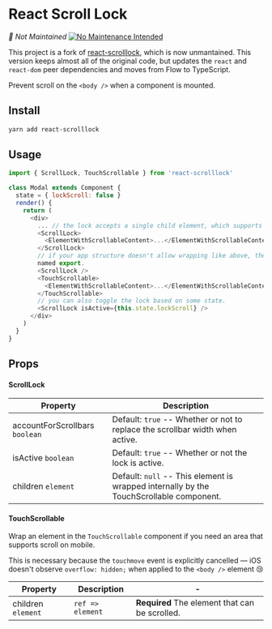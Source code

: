 # React Scroll Lock

_🚨 Not Maintained_
[![No Maintenance Intended](http://unmaintained.tech/badge.svg)](http://unmaintained.tech/)

This project is a fork of [react-scrolllock](https://www.npmjs.com/package/react-scrolllock), which is now unmantained. This version keeps almost all of the original code, but updates the `react` and `react-dom` peer dependencies and moves from Flow to TypeScript.

Prevent scroll on the `<body />` when a component is mounted.

## Install

```bash
yarn add react-scrolllock
```

## Usage

```js
import { ScrollLock, TouchScrollable } from 'react-scrolllock'

class Modal extends Component {
  state = { lockScroll: false }
  render() {
    return (
      <div>
        ... // the lock accepts a single child element, which supports touch-scrolling.
        <ScrollLock>
          <ElementWithScrollableContent>...</ElementWithScrollableContent>
        </ScrollLock>
        // if your app structure doesn't allow wrapping like above, the `TouchScrollable` // component is exposed as a
        named export.
        <ScrollLock />
        <TouchScrollable>
          <ElementWithScrollableContent>...</ElementWithScrollableContent>
        </TouchScrollable>
        // you can also toggle the lock based on some state.
        <ScrollLock isActive={this.state.lockScroll} />
      </div>
    )
  }
}
```

## Props

#### ScrollLock

| Property                       | Description                                                                             |
| ------------------------------ | --------------------------------------------------------------------------------------- |
| accountForScrollbars `boolean` | Default: `true` -- Whether or not to replace the scrollbar width when active.           |
| isActive `boolean`             | Default: `true` -- Whether or not the lock is active.                                   |
| children `element`             | Default: `null` -- This element is wrapped internally by the TouchScrollable component. |

#### TouchScrollable

Wrap an element in the `TouchScrollable` component if you need an area that supports scroll on mobile.

This is necessary because the `touchmove` event is explicitly cancelled &mdash; iOS doesn't observe `overflow: hidden;` when applied to the `<body />` element 😢

| Property           | Description      | -                                              |
| ------------------ | ---------------- | ---------------------------------------------- |
| children `element` | `ref => element` | **Required** The element that can be scrolled. |
